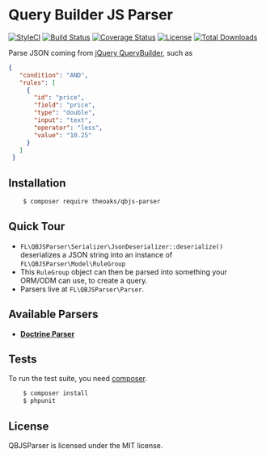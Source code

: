 # Query Builder JS Parser

[![StyleCI](https://styleci.io/repos/68804319/shield?branch=master)](https://styleci.io/repos/68804319)
[![Build Status](https://travis-ci.org/fourlabsldn/QBJSParser.svg?branch=master)](https://travis-ci.org/fourlabsldn/QBJSParser)
[![Coverage Status](https://coveralls.io/repos/github/fourlabsldn/QBJSParser/badge.svg?branch=master)](https://coveralls.io/github/fourlabsldn/QBJSParser?branch=master)
[![License](https://poser.pugx.org/fourlabs/qbjs-parser/license)](https://packagist.org/packages/fourlabs/qbjs-parser)
[![Total Downloads](https://poser.pugx.org/fourlabs/qbjs-parser/downloads)](https://packagist.org/packages/fourlabs/qbjs-parser)

Parse JSON coming from [jQuery QueryBuilder](http://querybuilder.js.org/), such as

```json
{
   "condition": "AND",
   "rules": [
     {
       "id": "price",
       "field": "price",
       "type": "double",
       "input": "text",
       "operator": "less",
       "value": "10.25"
     }
   ]
 }
```

## Installation

```bash
    $ composer require theoaks/qbjs-parser
```

## Quick Tour

- `FL\QBJSParser\Serializer\JsonDeserializer::deserialize()` deserializes a JSON string into an instance of `FL\QBJSParser\Model\RuleGroup`
- This `RuleGroup` object can then be parsed into something your ORM/ODM can use, to create a query.
- Parsers live at `FL\QBJSParser\Parser`.

## Available Parsers
- [**Doctrine Parser**](Documentation/Parsers/Doctrine.md)


## Tests

To run the test suite, you need [composer](http://getcomposer.org).

```bash
    $ composer install
    $ phpunit
```

## License

QBJSParser is licensed under the MIT license.


